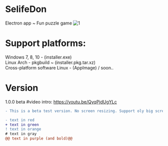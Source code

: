 
# SelifeDon
Electron app ~ Fun puzzle game
![1](https://user-images.githubusercontent.com/51271834/58915697-3d664700-872a-11e9-8f92-a38b09105511.jpg)
# Support platforms: 
Windows 7, 8, 10 - (installer.exe) <br>
Linux Arch  - pkgbuild ~ (installer.pkg.tar.xz) <br>
Cross-platform software Linux - (AppImage) / soon..
# Version
1.0.0  beta
#video intro:
https://youtu.be/QyqPjdUgYLc
```diff
- This is a beta test version. No screen resizing. Support oly big screen !!!
```

```diff
- text in red
+ text in green
! text in orange
# text in gray
@@ text in purple (and bold)@@
```
